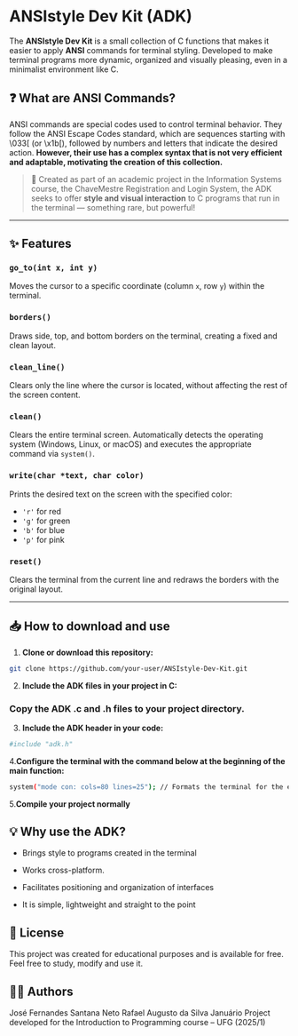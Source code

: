 # ANSIstyle Dev Kit (ADK)

The **ANSIstyle Dev Kit** is a small collection of C functions that makes it easier to apply **ANSI** commands for terminal styling. Developed to make terminal programs more dynamic, organized and visually pleasing, even in a minimalist environment like C.

## ❓ What are ANSI Commands?

ANSI commands are special codes used to control terminal behavior. They follow the ANSI Escape Codes standard, which are sequences starting with \033[ (or \x1b[), followed by numbers and letters that indicate the desired action. **However, their use has a complex syntax that is not very efficient and adaptable, motivating the creation of this collection.**

> 🔧 Created as part of an academic project in the Information Systems course, the ChaveMestre Registration and Login System, the ADK seeks to offer **style and visual interaction** to C programs that run in the terminal — something rare, but powerful!

---

## ✨ Features

### `go_to(int x, int y)`
Moves the cursor to a specific coordinate (column `x`, row `y`) within the terminal.

### `borders()`
Draws side, top, and bottom borders on the terminal, creating a fixed and clean layout.

### `clean_line()`
Clears only the line where the cursor is located, without affecting the rest of the screen content.

### `clean()`
Clears the entire terminal screen. Automatically detects the operating system (Windows, Linux, or macOS) and executes the appropriate command via `system()`.

### `write(char *text, char color)`
Prints the desired text on the screen with the specified color:
- `'r'` for red
- `'g'` for green
- `'b'` for blue
- `'p'` for pink

### `reset()`
Clears the terminal from the current line and redraws the borders with the original layout.

---

## 📥 How to download and use

1. **Clone or download this repository:**

```bash
git clone https://github.com/your-user/ANSIstyle-Dev-Kit.git
```

2. **Include the ADK files in your project in C:**

### Copy the ADK .c and .h files to your project directory.

3. **Include the ADK header in your code:**

```bash
#include "adk.h"
```

4.**Configure the terminal with the command below at the beginning of the main function:**

```bash
system("mode con: cols=80 lines=25"); // Formats the terminal for the expected layout
```

5.**Compile your project normally**

## 💡 Why use the ADK?

* Brings style to programs created in the terminal
* Works cross-platform.

* Facilitates positioning and organization of interfaces
* It is simple, lightweight and straight to the point

## 📄 License

This project was created for educational purposes and is available for free. Feel free to study, modify and use it.

## 👨‍💻 Authors
José Fernandes Santana Neto
Rafael Augusto da Silva Januário
Project developed for the Introduction to Programming course – UFG (2025/1)
